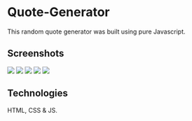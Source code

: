 # Quote-Generator

This random quote generator was built using pure Javascript.

## Screenshots

<img src="https://i.pinimg.com/originals/b0/fb/97/b0fb972a4103eecad706238b1d214674.png">

<img src="https://i.pinimg.com/originals/41/5d/d7/415dd739a72842a5156ff13f55be8d96.png">

<img src="https://i.pinimg.com/originals/21/e2/cf/21e2cf12551ab687781f8996dc14299f.png">

<img src="https://i.pinimg.com/originals/cb/81/b9/cb81b9c8e31ff5fc6a10eb1ecf463f63.png">
<img src="https://i.pinimg.com/originals/d0/3a/39/d03a39db6aed230cf6579f4c86f329d3.png">

## Technologies 

HTML, CSS & JS.
